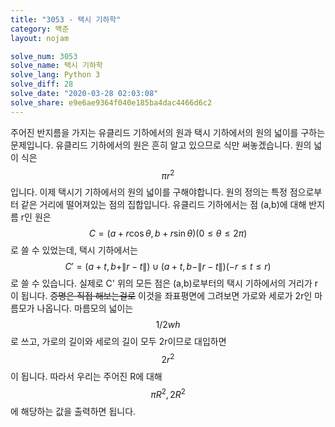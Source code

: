 ```yaml
---
title: "3053 - 택시 기하학"
category: 백준
layout: nojam

solve_num: 3053
solve_name: 택시 기하학
solve_lang: Python 3
solve_diff: 28
solve_date: "2020-03-28 02:03:08"
solve_share: e9e6ae9364f040e185ba4dac4466d6c2
---
```


주어진 반지름을 가지는 유클리드 기하에서의 원과 택시 기하에서의 원의 넓이를 구하는 문제입니다. 유클리드 기하에서의 원은 흔히 알고 있으므로 식만 써놓겠습니다. 원의 넓이 식은 $$\pi r^2$$입니다. 이제 택시기 기하에서의 원의 넓이를 구해야합니다. 원의 정의는 특정 점으로부터 같은 거리에 떨어져있는 점의 집합입니다. 유클리드 기하에서는 점 (a,b)에 대해 반지름 r인 원은 $$C=(a+r\cos\theta,b+r\sin\theta)(0\le\theta\le2\pi)$$로 쓸 수 있었는데, 택시 기하에서는 $$C'=(a+t,b+\|r-t\|)\cup(a+t,b-\|r-t\|)(-r\le t\le r)$$로 쓸 수 있습니다. 실제로 C' 위의 모든 점은 (a,b)로부터의 택시 기하에서의 거리가 r이 됩니다. ~~증명은 직접 해보는걸로~~ 이것을 좌표평면에 그려보면 가로와 세로가 2r인 마름모가 나옵니다. 마름모의 넓이는 $$1/2 wh$$로 쓰고, 가로의 길이와 세로의 길이 모두 2r이므로 대입하면 $$2r^2$$이 됩니다. 따라서 우리는 주어진 R에 대해 $$\pi R^2, 2R^2$$에 해당하는 값을 출력하면 됩니다.

